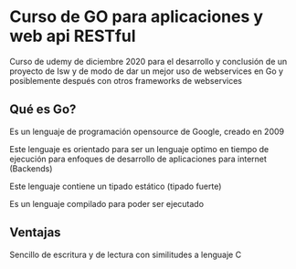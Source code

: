 # Curso de GO para aplicaciones y web api RESTful

Curso de udemy de diciembre 2020 para el desarrollo y conclusión de un proyecto de Isw y de modo de dar un mejor uso de webservices en Go y posiblemente después con otros frameworks de webservices

## Qué es Go?
Es un lenguaje de programación opensource de Google, creado en 2009

Este lenguaje es orientado para ser un lenguaje optimo en tiempo de ejecución para enfoques de desarrollo de aplicaciones para internet (Backends)

Este lenguaje contiene un tipado estático (tipado fuerte)

Es un lenguaje compilado para poder ser ejecutado

## Ventajas
Sencillo de escritura y de lectura con similitudes a lenguaje C



